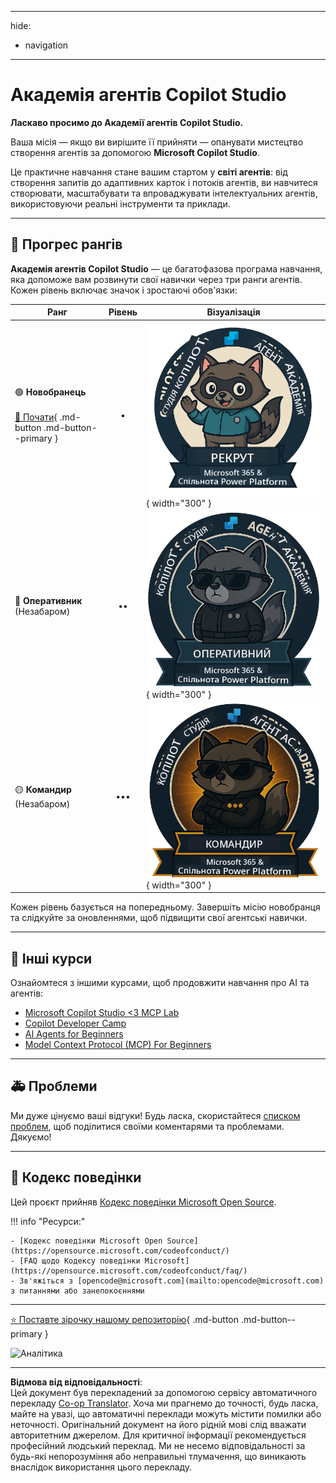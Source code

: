 <!--
CO_OP_TRANSLATOR_METADATA:
{
  "original_hash": "15e57e059ce7689d602d7853187235cd",
  "translation_date": "2025-10-21T17:35:09+00:00",
  "source_file": "docs/index.md",
  "language_code": "uk"
}
-->
---
hide:
- navigation
---

# Академія агентів Copilot Studio

**Ласкаво просимо до Академії агентів Copilot Studio.**  

Ваша місія — якщо ви вирішите її прийняти — опанувати мистецтво створення агентів за допомогою **Microsoft Copilot Studio**.

Це практичне навчання стане вашим стартом у **світі агентів**: від створення запитів до адаптивних карток і потоків агентів, ви навчитеся створювати, масштабувати та впроваджувати інтелектуальних агентів, використовуючи реальні інструменти та приклади.

---

## 🏅 Прогрес рангів

**Академія агентів Copilot Studio** — це багатофазова програма навчання, яка допоможе вам розвинути свої навички через три ранги агентів. Кожен рівень включає значок і зростаючі обов'язки:

| Ранг             | Рівень | Візуалізація |
|------------------|:-----:|--------------|
| 🟢 **Новобранець**</br></br>[🚀 Почати](https://aka.ms/agent-academy-recruit){ .md-button .md-button--primary }     | •     | ![Значок новобранця](../../../translated_images/mcs-agent-academy-recruit-badge.ae42fcac011188229cda7c92da096df498ae9d647b2f66c6edf16befbbcbb339.uk.png){ width="300" }     |
| 🔵 **Оперативник**</br>(Незабаром)   | ••    | ![Значок оперативника](../../../translated_images/mcs-agent-academy-operative-badge.1366e342a9b895d01f94429b640bca24ed169dbcb9dc099ba149b92825c7a0ac.uk.png){ width="300" } |
| 🟡 **Командир**</br>(Незабаром)    | •••   | ![Значок командира](../../../translated_images/mcs-agent-academy-commander-badge.a62ed6b9c3c9bf697286fbfd692b3dddc69a95d0d519b8776667a7bd50e2a183.uk.png){ width="300" } |

Кожен рівень базується на попередньому. Завершіть місію новобранця та слідкуйте за оновленнями, щоб підвищити свої агентські навички.

---

## 🎒 Інші курси

Ознайомтеся з іншими курсами, щоб продовжити навчання про AI та агентів:

- [Microsoft Copilot Studio <3 MCP Lab](https://aka.ms/mcsmcplab)
- [Copilot Developer Camp](https://microsoft.github.io/copilot-camp/)
- [AI Agents for Beginners](https://microsoft.github.io/ai-agents-for-beginners/)
- [Model Context Protocol (MCP) For Beginners](https://github.com/microsoft/mcp-for-beginners)

---

## 🚑 Проблеми

Ми дуже цінуємо ваші відгуки! Будь ласка, скористайтеся [списком проблем](https://github.com/microsoft/agent-academy/issues), щоб поділитися своїми коментарями та проблемами. Дякуємо!

---

## 📜 Кодекс поведінки

Цей проєкт прийняв [Кодекс поведінки Microsoft Open Source](https://opensource.microsoft.com/codeofconduct/).

!!! info "Ресурси:"

    - [Кодекс поведінки Microsoft Open Source](https://opensource.microsoft.com/codeofconduct/)
    - [FAQ щодо Кодексу поведінки Microsoft](https://opensource.microsoft.com/codeofconduct/faq/)
    - Зв'яжіться з [opencode@microsoft.com](mailto:opencode@microsoft.com) з питаннями або занепокоєннями

---

[⭐️ Поставте зірочку нашому репозиторію](https://github.com/microsoft/agent-academy){ .md-button .md-button--primary }

<!-- markdownlint-disable-next-line MD033 -->
<img src="https://m365-visitor-stats.azurewebsites.net/agent-academy/index" alt="Аналітика" />

---

**Відмова від відповідальності**:  
Цей документ був перекладений за допомогою сервісу автоматичного перекладу [Co-op Translator](https://github.com/Azure/co-op-translator). Хоча ми прагнемо до точності, будь ласка, майте на увазі, що автоматичні переклади можуть містити помилки або неточності. Оригінальний документ на його рідній мові слід вважати авторитетним джерелом. Для критичної інформації рекомендується професійний людський переклад. Ми не несемо відповідальності за будь-які непорозуміння або неправильні тлумачення, що виникають внаслідок використання цього перекладу.